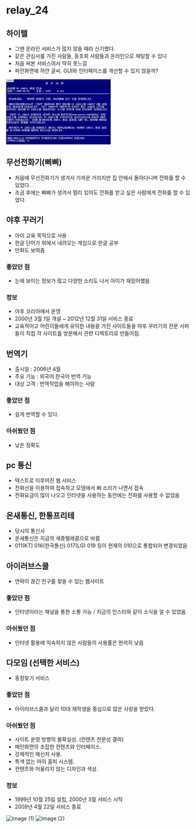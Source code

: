# relay_24

## 하이텔
* 그땐 온라인 서비스가 많지 않을 때라 신기했다.
* 같은 관심사를 가진 사람들, 동호회 사람들과 온라인으로 채팅할 수 있다
* 처음 써본 서비스여서 딱히 못느낌
* 파란화면에 하얀 글씨. GUI와 인터페이스를 개선할 수 있지 않을까?


![](./img/hitel.jpeg)
## 무선전화기(삐삐)
* 처음에 무선전화기가 생겨서 가까운 거리지만 집 안에서 돌아다니며 전화를 할 수 있었다.
* 조금 후에는 삐삐가 생겨서 멀리 있어도 전화를 받고 싶은 사람에게 전화를 할 수 있었다.

## 야후 꾸러기
* 아이 교육 목적으로 사용
* 한글 단어가 위에서 내려오는 게임으로 한글 공부
* 만화도 보여줌
### 좋았던 점
* 눈에 보이는 정보가 많고 다양한 소리도 나서 아이가 재밌어했음
### 정보
* 야후 코리아에서 운영
* 2000년 3월 1일 개설 ~ 2012년 12월 31일 서비스 종료
* 교육적이고 어린이들에게 유익한 내용을 가진 사이트들을 야후 꾸러기의 전문 서퍼들이 직접 각 사이트를 방문해서 관련 디렉토리로 만들어짐.

## 번역기
* 출시일 : 2006년 4월
* 주요 기능 : 외국어 한국어 번역 기능
* 대상 고객 : 번역작업을 해야하는 사람
### 좋았던 점
* 쉽게 번역할 수 있다.
### 아쉬웠던 점 
* 낮은 정확도

## pc 통신
* 텍스트로 이루어진 웹 서비스
* 전화선을 이용하여 접속하고 모뎀에서 삐 소리가 나면서 접속
* 전화요금이 많이 나오고 인터넷을 사용하는 동안에는 전화를 사용할 수 없었음

## 온새통신, 한통프리테
* 당시의 통신사
* 온새통신은 지금의 세종텔레콤으로 바뀜
* 011(KT) 016(한국통신) 017(LG) 019 등이 현재의 010으로 통합되어 변경되었음

## 아이러브스쿨
* 연락이 끊긴 친구를 찾을 수 있는 웹사이트
### 좋았던 점
* 인터넷이라는 채널을 통한 소통 가능 / 지금의 인스타와 같이 소식을 알 수 있었음
### 아쉬웠던 점
* 인터넷 활용에 익숙하지 않은 사람들의 사용률은 현저히 낮음

## 다모임 (선택한 서비스)
* 동창찾기 서비스
### 좋았던 점
* 아이러브스쿨과 달리 10대 재학생을 중심으로 많은 사랑을 받았다.
### 아쉬웠던 점
* 사이트 운영 방향의 불확실성. (컨텐츠 전문성 결여)
* 메인화면의 조잡한 컨텐츠와 인터페이스.
* 강제적인 메신저 사용.
* 특색 없는 마이 홈피 시스템.
* 컨텐츠와 어울리지 않는 디자인과 색상.
### 정보
* 1999년 10월 25일 설립, 2000년 3월 서비스 시작
* 2009년 4월 22일 서비스 종료


![image (1)](https://user-images.githubusercontent.com/50410213/88498867-49345d00-cfff-11ea-92a6-da0086c25cf8.png)
![image (2)](https://user-images.githubusercontent.com/50410213/88498871-4b96b700-cfff-11ea-99a3-4c6e084991fc.png)
